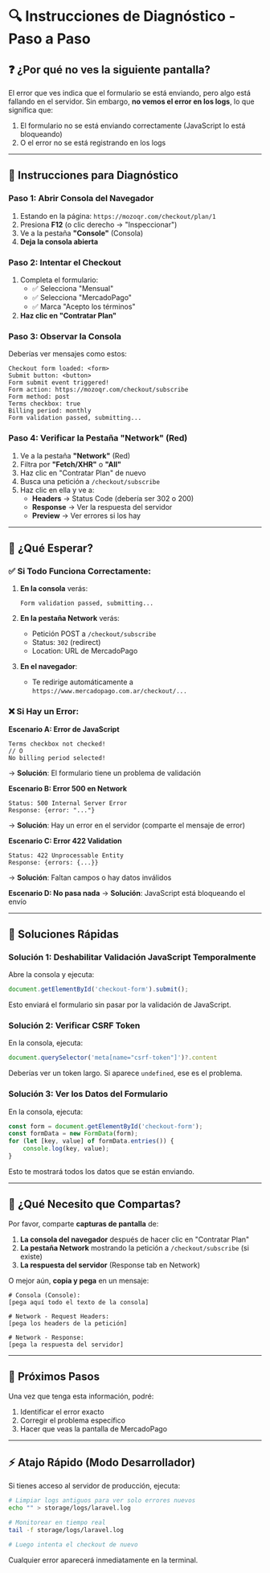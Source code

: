 # 🔍 Instrucciones de Diagnóstico - Paso a Paso

## ❓ ¿Por qué no ves la siguiente pantalla?

El error que ves indica que el formulario se está enviando, pero algo está fallando en el servidor. Sin embargo, **no vemos el error en los logs**, lo que significa que:

1. El formulario no se está enviando correctamente (JavaScript lo está bloqueando)
2. O el error no se está registrando en los logs

---

## 📝 Instrucciones para Diagnóstico

### Paso 1: Abrir Consola del Navegador

1. Estando en la página: `https://mozoqr.com/checkout/plan/1`
2. Presiona **F12** (o clic derecho → "Inspeccionar")
3. Ve a la pestaña **"Console"** (Consola)
4. **Deja la consola abierta**

### Paso 2: Intentar el Checkout

1. Completa el formulario:
   - ✅ Selecciona "Mensual"
   - ✅ Selecciona "MercadoPago"
   - ✅ Marca "Acepto los términos"
2. **Haz clic en "Contratar Plan"**

### Paso 3: Observar la Consola

Deberías ver mensajes como estos:
```
Checkout form loaded: <form>
Submit button: <button>
Form submit event triggered!
Form action: https://mozoqr.com/checkout/subscribe
Form method: post
Terms checkbox: true
Billing period: monthly
Form validation passed, submitting...
```

### Paso 4: Verificar la Pestaña "Network" (Red)

1. Ve a la pestaña **"Network"** (Red)
2. Filtra por **"Fetch/XHR"** o **"All"**
3. Haz clic en "Contratar Plan" de nuevo
4. Busca una petición a `/checkout/subscribe`
5. Haz clic en ella y ve a:
   - **Headers** → Status Code (debería ser 302 o 200)
   - **Response** → Ver la respuesta del servidor
   - **Preview** → Ver errores si los hay

---

## 🎯 ¿Qué Esperar?

### ✅ Si Todo Funciona Correctamente:

1. **En la consola** verás:
   ```
   Form validation passed, submitting...
   ```

2. **En la pestaña Network** verás:
   - Petición POST a `/checkout/subscribe`
   - Status: `302` (redirect)
   - Location: URL de MercadoPago

3. **En el navegador**:
   - Te redirige automáticamente a `https://www.mercadopago.com.ar/checkout/...`

### ❌ Si Hay un Error:

**Escenario A: Error de JavaScript**
```
Terms checkbox not checked!
// O
No billing period selected!
```
→ **Solución**: El formulario tiene un problema de validación

**Escenario B: Error 500 en Network**
```
Status: 500 Internal Server Error
Response: {error: "..."}
```
→ **Solución**: Hay un error en el servidor (comparte el mensaje de error)

**Escenario C: Error 422 Validation**
```
Status: 422 Unprocessable Entity
Response: {errors: {...}}
```
→ **Solución**: Faltan campos o hay datos inválidos

**Escenario D: No pasa nada**
→ **Solución**: JavaScript está bloqueando el envío

---

## 🔧 Soluciones Rápidas

### Solución 1: Deshabilitar Validación JavaScript Temporalmente

Abre la consola y ejecuta:
```javascript
document.getElementById('checkout-form').submit();
```

Esto enviará el formulario sin pasar por la validación de JavaScript.

### Solución 2: Verificar CSRF Token

En la consola, ejecuta:
```javascript
document.querySelector('meta[name="csrf-token"]')?.content
```

Deberías ver un token largo. Si aparece `undefined`, ese es el problema.

### Solución 3: Ver los Datos del Formulario

En la consola, ejecuta:
```javascript
const form = document.getElementById('checkout-form');
const formData = new FormData(form);
for (let [key, value] of formData.entries()) {
    console.log(key, value);
}
```

Esto te mostrará todos los datos que se están enviando.

---

## 📸 ¿Qué Necesito que Compartas?

Por favor, comparte **capturas de pantalla** de:

1. **La consola del navegador** después de hacer clic en "Contratar Plan"
2. **La pestaña Network** mostrando la petición a `/checkout/subscribe` (si existe)
3. **La respuesta del servidor** (Response tab en Network)

O mejor aún, **copia y pega** en un mensaje:

```
# Consola (Console):
[pega aquí todo el texto de la consola]

# Network - Request Headers:
[pega los headers de la petición]

# Network - Response:
[pega la respuesta del servidor]
```

---

## 🚀 Próximos Pasos

Una vez que tenga esta información, podré:
1. Identificar el error exacto
2. Corregir el problema específico
3. Hacer que veas la pantalla de MercadoPago

---

## ⚡ Atajo Rápido (Modo Desarrollador)

Si tienes acceso al servidor de producción, ejecuta:

```bash
# Limpiar logs antiguos para ver solo errores nuevos
echo "" > storage/logs/laravel.log

# Monitorear en tiempo real
tail -f storage/logs/laravel.log

# Luego intenta el checkout de nuevo
```

Cualquier error aparecerá inmediatamente en la terminal.
